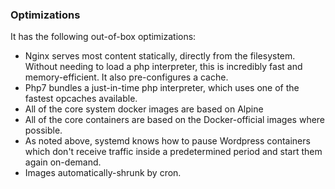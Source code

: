### Optimizations

It has the following out-of-box optimizations:

* Nginx serves most content statically, directly from the filesystem. Without needing to load a php interpreter, this is incredibly fast and memory-efficient. It also pre-configures a cache.
* Php7 bundles a just-in-time php interpreter, which uses one of the fastest opcaches available.
* All of the core system docker images are based on Alpine
* All of the core containers are based on the Docker-official images where possible.
* As noted above, systemd knows how to pause Wordpress containers which don't receive traffic inside a predetermined period and start them again on-demand.
* Images automatically-shrunk by cron.